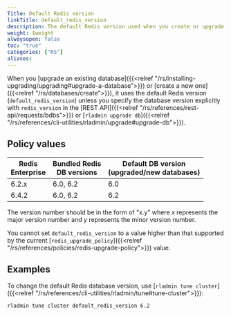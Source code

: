 ```yaml
---
Title: Default Redis version
linkTitle: default_redis_version
description: The default Redis version used when you create or upgrade databases.
weight: $weight
alwaysopen: false
toc: "true"
categories: ["RS"]
aliases: 
---
```


When you [upgrade an existing database]({{<relref "/rs/installing-upgrading/upgrading#upgrade-a-database">}}) or [create a new one]({{<relref "/rs/databases/create">}}), it uses the default Redis version (`default_redis_version`) unless you specify the database version explicitly with `redis_version` in the [REST API]({{<relref "/rs/references/rest-api/requests/bdbs">}}) or [`rladmin upgrade db`]({{<relref "/rs/references/cli-utilities/rladmin/upgrade#upgrade-db">}}).

## Policy values

| Redis<br />Enterprise | Bundled Redis<br />DB versions | Default DB version<br />(upgraded/new databases) |
|-------|----------|-----|
| 6.2.x | 6.0, 6.2 | 6.0 |
| 6.4.2 | 6.0, 6.2 | 6.2 |

The version number should be in the form of "x.y" where _x_ represents the major version number and _y_ represents the minor version number.

You cannot set `default_redis_version` to a value higher than that supported by the current [`redis_upgrade_policy`]({{<relref "/rs/references/policies/redis-upgrade-policy">}}) value.

## Examples

To change the default Redis database version, use [`rladmin tune cluster`]({{<relref "/rs/references/cli-utilities/rladmin/tune#tune-cluster">}}):

```sh
rladmin tune cluster default_redis_version 6.2
```